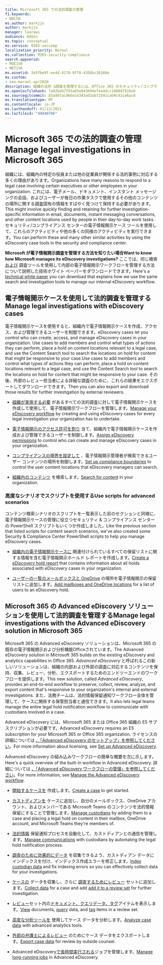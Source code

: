 ```yaml
---
title: Microsoft 365 での法的調査の管理
f1.keywords:
- NOCSH
ms.author: markjjo
author: markjjo
manager: laurawi
audience: Admin
ms.topic: conceptual
ms.service: O365-seccomp
localization_priority: Normal
ms.collection: M365-security-compliance
search.appverid:
- MOE150
- MET150
ms.assetid: 2e5fbe9f-ee4d-4178-8ff8-4356bc1b168e
ms.custom:
- seo-marvel-apr2020
description: 組織の法的 &調査を管理するには、Office 365 のセキュリティ/コンプライアンス センターの電子情報開示ケースを使用します。
ms.openlocfilehash: 7a02bd47f93a85e643694efea4dcc140847916e0
ms.sourcegitcommit: 83a40facd66e14343ad3ab72591cab9c41ce6ac0
ms.translationtype: MT
ms.contentlocale: ja-JP
ms.lasthandoff: 01/13/2021
ms.locfileid: "49840706"
---
```

# <a name="manage-legal-investigations-in-microsoft-365"></a><span data-ttu-id="702f5-103">Microsoft 365 での法的調査の管理</span><span class="sxs-lookup"><span data-stu-id="702f5-103">Manage legal investigations in Microsoft 365</span></span>

<span data-ttu-id="702f5-104">組織には、組織内の特定の役員または他の従業員が関係する法的事例に対応する多くの理由があります。</span><span class="sxs-lookup"><span data-stu-id="702f5-104">Organizations have many reasons to respond to a legal case involving certain executives or other employees in your organization.</span></span> <span data-ttu-id="702f5-105">これには、電子メール、ドキュメント、インスタント メッセージングの会話、およびユーザーが毎日の作業タスクで使用するその他のコンテンツの場所に関する調査固有の情報をすばやく見つけて保持する必要があります。</span><span class="sxs-lookup"><span data-stu-id="702f5-105">This might involve quickly finding and retaining for further investigation-specific information in email, documents, instant messaging conversations, and other content locations used by people in their day-to-day work tasks.</span></span> <span data-ttu-id="702f5-106">セキュリティ/コンプライアンス センターの電子情報開示ケース ツールを使用して、これらのアクティビティや他の多くの同様のアクティビティを実行できます。</span><span class="sxs-lookup"><span data-stu-id="702f5-106">You can perform these and many other similar activities by using the eDiscovery case tools in the security and compliance center.</span></span>
  
<span data-ttu-id="702f5-107">**Microsoft が電子情報開示調査を管理する方法を知りたい場合**</span><span class="sxs-lookup"><span data-stu-id="702f5-107">**Want to know how Microsoft manages its eDiscovery investigations?**</span></span> <span data-ttu-id="702f5-108">ここでは、同じ検索 [および](https://go.microsoft.com/fwlink/?linkid=852161) 調査ツールを使用して内部の電子情報開示ワークフローを管理する方法について説明した技術ホワイト ペーパーをダウンロードできます。</span><span class="sxs-lookup"><span data-stu-id="702f5-108">Here's a [technical white paper](https://go.microsoft.com/fwlink/?linkid=852161) you can download that explains how we use the same search and investigation tools to manage our internal eDiscovery workflow.</span></span>

## <a name="manage-legal-investigations-with-ediscovery-cases"></a><span data-ttu-id="702f5-109">電子情報開示ケースを使用して法的調査を管理する</span><span class="sxs-lookup"><span data-stu-id="702f5-109">Manage legal investigations with eDiscovery cases</span></span>

<span data-ttu-id="702f5-110">電子情報開示ケースを使用すると、組織内で電子情報開示ケースを作成、アクセス、および管理できるユーザーを制御できます。</span><span class="sxs-lookup"><span data-stu-id="702f5-110">eDiscovery cases let you control who can create, access, and manage eDiscovery cases in your organization.</span></span> <span data-ttu-id="702f5-111">Use cases to add members and control what types of actions they can perform, place a hold on content locations relevant to a legal case, and use the Content Search tool to search the locations on hold for content that might be responsive to your case.</span><span class="sxs-lookup"><span data-stu-id="702f5-111">Use cases to add members and control what types of actions they can perform, place a hold on content locations relevant to a legal case, and use the Content Search tool to search the locations on hold for content that might be responsive to your case.</span></span> <span data-ttu-id="702f5-112">その後、外部のレビュー担当者による詳細な調査のために、これらの結果をエクスポートしてダウンロードできます。</span><span class="sxs-lookup"><span data-stu-id="702f5-112">Then you can also export and download those results for further investigation by external reviewers.</span></span>
  
- <span data-ttu-id="702f5-113">[組織が実施する必要](ediscovery-cases.md) があるすべての法的調査に対して電子情報開示ケースを作成して使用して、電子情報開示ワークフローを管理します。</span><span class="sxs-lookup"><span data-stu-id="702f5-113">[Manage your eDiscovery workflow](ediscovery-cases.md) by creating and using eDiscovery cases for every legal investigation your organization has to undertake.</span></span>

- <span data-ttu-id="702f5-114">[電子情報開示のアクセス許可を割り](assign-ediscovery-permissions.md) 当て、組織内で電子情報開示ケースを作成および管理できるユーザーを制御します。</span><span class="sxs-lookup"><span data-stu-id="702f5-114">[Assign eDiscovery permissions](assign-ediscovery-permissions.md) to control who can create and manage eDiscovery cases in your organization.</span></span>

- <span data-ttu-id="702f5-115">[コンプライアンスの境界を設定して](set-up-compliance-boundaries.md) 、電子情報開示管理者が検索できるユーザー コンテンツの場所を制御します。</span><span class="sxs-lookup"><span data-stu-id="702f5-115">[Set up compliance boundaries](set-up-compliance-boundaries.md) to control the user content locations that eDiscovery managers can search.</span></span>

- <span data-ttu-id="702f5-116">[組織内のコンテンツ](search-for-content.md) を検索します。</span><span class="sxs-lookup"><span data-stu-id="702f5-116">[Search for content](search-for-content.md) in your organization.</span></span>

### <a name="use-scripts-for-advanced-scenarios"></a><span data-ttu-id="702f5-117">高度なシナリオでスクリプトを使用する</span><span class="sxs-lookup"><span data-stu-id="702f5-117">Use scripts for advanced scenarios</span></span>

<span data-ttu-id="702f5-118">コンテンツ検索シナリオのスクリプトを一覧表示した前のセクションと同様に、電子情報開示ケースの管理に役立つセキュリティ & コンプライアンス センターの PowerShell スクリプトもいくつか作成しました。</span><span class="sxs-lookup"><span data-stu-id="702f5-118">Like the previous section that listed scripts for content search scenarios, we've also created some Security & Compliance Center PowerShell scripts to help you manage eDiscovery cases.</span></span>
  
- <span data-ttu-id="702f5-119">[組織内の電子情報開示ケースに](create-a-report-on-holds-in-ediscovery-cases.md) 関連付けられているすべての保留リストに関する情報を含む電子情報開示ホールド レポートを作成します。</span><span class="sxs-lookup"><span data-stu-id="702f5-119">[Create a eDiscovery hold report](create-a-report-on-holds-in-ediscovery-cases.md) that contains information about all holds associated with eDiscovery cases in your organization.</span></span>

- <span data-ttu-id="702f5-120">[ユーザーの一覧のメールボックスと OneDrive](use-a-script-to-add-users-to-a-hold-in-ediscovery.md) の場所を電子情報開示の保留リストに追加します。</span><span class="sxs-lookup"><span data-stu-id="702f5-120">[Add mailboxes and OneDrive locations](use-a-script-to-add-users-to-a-hold-in-ediscovery.md) for a list of users to an eDiscovery hold.</span></span>
  
## <a name="manage-legal-investigations-with-the-advanced-ediscovery-solution-in-microsoft-365"></a><span data-ttu-id="702f5-121">Microsoft 365 の Advanced eDiscovery ソリューションを使用して法的調査を管理する</span><span class="sxs-lookup"><span data-stu-id="702f5-121">Manage legal investigations with the Advanced eDiscovery solution in Microsoft 365</span></span>

<span data-ttu-id="702f5-122">Microsoft 365 の Advanced eDiscovery ソリューションは、Microsoft 365 の既存の電子情報開示および分析機能Officeされています。</span><span class="sxs-lookup"><span data-stu-id="702f5-122">The Advanced eDiscovery solution in Microsoft 365 builds on the existing eDiscovery and analytics capabilities in Office 365.</span></span> <span data-ttu-id="702f5-123">*Advanced eDiscovery* と呼ばれるこの新しいソリューションは、組織の内部および外部の調査に対応するコンテンツを保持、収集、レビュー、分析、エクスポートするためのエンドツーエンドのワークフローを提供します。</span><span class="sxs-lookup"><span data-stu-id="702f5-123">This new solution, called *Advanced eDiscovery*, provides an end-to-end workflow to preserve, collect, review, analyze, and export content that's responsive to your organization's internal and external investigations.</span></span> <span data-ttu-id="702f5-124">また、法務チームは、法的情報保留通知ワークフロー全体を管理して、ケースに関係する保管担当者と通信できます。</span><span class="sxs-lookup"><span data-stu-id="702f5-124">It also lets legal teams manage the entire legal hold notification workflow to communicate with custodians involved in a case.</span></span>

<span data-ttu-id="702f5-125">Advanced eDiscovery には、Microsoft 365 または Office 365 組織の E5 サブスクリプションが必要です。</span><span class="sxs-lookup"><span data-stu-id="702f5-125">Advanced eDiscovery requires an E5 subscription for your Microsoft 365 or Office 365 organization.</span></span> <span data-ttu-id="702f5-126">ライセンスの詳細については [、「Advanced eDiscovery のセットアップ」を参照してください](get-started-with-advanced-ediscovery.md#step-1-verify-and-assign-appropriate-licenses)。</span><span class="sxs-lookup"><span data-stu-id="702f5-126">For more information about licensing, see [Set up Advanced eDiscovery](get-started-with-advanced-ediscovery.md#step-1-verify-and-assign-appropriate-licenses).</span></span>

<span data-ttu-id="702f5-127">Advanced eDiscovery の組み込みワークフローの簡単な概要を次に示します。</span><span class="sxs-lookup"><span data-stu-id="702f5-127">Here's a quick overview of the built-in workflow in Advanced eDiscovery.</span></span> <span data-ttu-id="702f5-128">詳細については [、「Advanced eDiscovery ワークフローの管理」を参照してください](create-and-manage-advanced-ediscoveryv2-case.md#manage-the-workflow)。</span><span class="sxs-lookup"><span data-stu-id="702f5-128">For more information, see [Manage the Advanced eDiscovery workflow](create-and-manage-advanced-ediscoveryv2-case.md#manage-the-workflow).</span></span>

- <span data-ttu-id="702f5-129">[開始するケースを](create-and-manage-advanced-ediscoveryv2-case.md#create-a-case) 作成します。</span><span class="sxs-lookup"><span data-stu-id="702f5-129">[Create a case](create-and-manage-advanced-ediscoveryv2-case.md#create-a-case) to get started.</span></span>

- <span data-ttu-id="702f5-130">[カストディアンを](managing-custodians.md) ケースに追加し、自分のメールボックス、OneDrive アカウント、およびメンバーである Microsoft Teams のコンテンツを法的情報保留にすることで管理します。</span><span class="sxs-lookup"><span data-stu-id="702f5-130">[Manage custodians](managing-custodians.md) by adding them to a case and placing a legal hold on content in their mailbox, OneDrive account, and Microsoft Teams they're members of.</span></span>

- <span data-ttu-id="702f5-131">[法的情報](managing-custodian-communications.md) 保留通知プロセスを自動化して、カストディアンとの通信を管理します。</span><span class="sxs-lookup"><span data-stu-id="702f5-131">[Manage communications](managing-custodian-communications.md) with custodians by automating the legal hold notification process.</span></span>

- <span data-ttu-id="702f5-132">[調査のために効果的にデータ](processing-data-for-case.md) を収集できるよう、カストディアン データにインデックスを付け、インデックス作成エラーを修正します。</span><span class="sxs-lookup"><span data-stu-id="702f5-132">[Index custodian data](processing-data-for-case.md) and fix indexing errors so you can effectively collect data for your investigations.</span></span>

- <span data-ttu-id="702f5-133">[ケースの](collecting-data-for-ediscovery.md) データを収集し、さらに [調査するためにレビュー](collecting-data-for-ediscovery.md#add-search-results-to-a-review-set) セットに追加します。</span><span class="sxs-lookup"><span data-stu-id="702f5-133">[Collect data](collecting-data-for-ediscovery.md) for a case and add [add it to a review set](collecting-data-for-ediscovery.md#add-search-results-to-a-review-set) for further investigation.</span></span>

- <span data-ttu-id="702f5-134">[レビュー](view-documents-in-review-set.md)セット内の[ドキュメント、クエリ](review-set-search.md)[データ、タグ](tagging-documents.md)アイテムを表示します。</span><span class="sxs-lookup"><span data-stu-id="702f5-134">[View](view-documents-in-review-set.md) documents, [query](review-set-search.md) data, and [tag](tagging-documents.md) items in a review set.</span></span>

- <span data-ttu-id="702f5-135">[高度な分析ツールを](analyzing-data-in-review-set.md) 使用してケース データを分析します。</span><span class="sxs-lookup"><span data-stu-id="702f5-135">[Analyze case data](analyzing-data-in-review-set.md) with advanced analytics tools.</span></span>

- <span data-ttu-id="702f5-136">[外部の弁護士によるレビュー](exporting-data-ediscover20.md) のためにケース データをエクスポートします。</span><span class="sxs-lookup"><span data-stu-id="702f5-136">[Export case data](exporting-data-ediscover20.md) for review by outside counsel.</span></span>

- <span data-ttu-id="702f5-137">Advanced eDiscovery[で長時間実行される](managing-jobs-ediscovery20.md)ジョブを管理します。</span><span class="sxs-lookup"><span data-stu-id="702f5-137">[Manage long-running jobs](managing-jobs-ediscovery20.md) in Advanced eDiscovery.</span></span>
